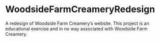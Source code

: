 # WoodsideFarmCreameryRedesign
A redesign of Woodside Farm Creamery’s website. This project is an educational exercise and in no way associated with Woodside Farm Creamery.
